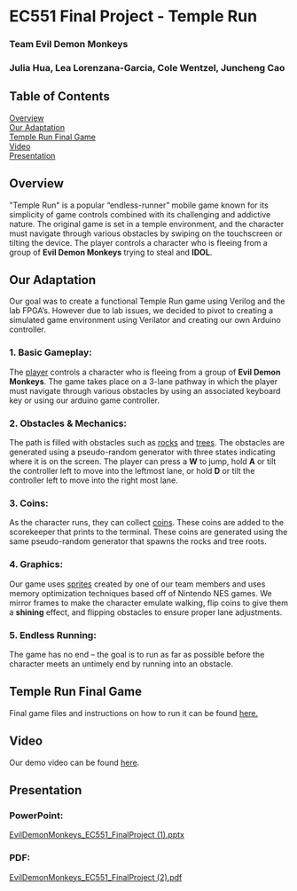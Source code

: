 # EC551 Final Project - Temple Run
### Team Evil Demon Monkeys
### Julia Hua, Lea Lorenzana-Garcia, Cole Wentzel, Juncheng Cao

## Table of Contents
[Overview](#Overview)    
[Our Adaptation](#our-adaptation)   
[Temple Run Final Game](#temple-run-final-game)   
[Video](#Video)   
[Presentation](#Presentation)    

## Overview 
"Temple Run" is a popular “endless-runner” mobile game known for its simplicity of game controls combined with its challenging and addictive nature.  The original game is set in a temple environment, and the character must navigate through various obstacles by swiping on the touchscreen or tilting the device. The player controls a character who is fleeing from a group of **Evil Demon Monkeys** trying to steal and **IDOL**.

## Our Adaptation
Our goal was to create a functional Temple Run game using Verilog and the lab FPGA’s. However due to lab issues, we decided to pivot to creating a simulated game environment using Verilator and creating our own Arduino controller. 

### 1. Basic Gameplay:   
The [player](https://github.com/llorenzana/EC551-Temple-Run/blob/01039bae203b92ea97bb5b006a89ae75101e59b7/artwork/runningGuy.png) controls a character who is fleeing from a group of **Evil Demon Monkeys**. The game takes place on a 3-lane pathway in which the player must navigate through various obstacles by using an associated keyboard key or using our arduino game controller.

### 2. Obstacles & Mechanics:      
The path is filled with obstacles such as [rocks](https://github.com/llorenzana/EC551-Temple-Run/blob/ba1a577e85239d2e4d2718023eed6645fe025ff0/artwork/rock.png) and [trees](https://github.com/llorenzana/EC551-Temple-Run/blob/ba1a577e85239d2e4d2718023eed6645fe025ff0/artwork/tree.png). The obstacles are generated using a pseudo-random generator with three states indicating where it is on the screen. The player can press a **W**  to jump, hold **A** or tilt the controller left to move into the leftmost lane, or hold **D** or tilt the controller left to move into the right most lane.

### 3. Coins:      
As the character runs, they can collect [coins](https://github.com/llorenzana/EC551-Temple-Run/blob/ba1a577e85239d2e4d2718023eed6645fe025ff0/artwork/coin.png). These coins are added to the scorekeeper that prints to the terminal. These coins are generated using the same pseudo-random generator that spawns the rocks and tree roots. 

### 4. Graphics:   
Our game uses [sprites](https://github.com/llorenzana/EC551-Temple-Run/tree/ba1a577e85239d2e4d2718023eed6645fe025ff0/artwork) created by one of our team members and uses memory optimization techniques based off  of Nintendo NES games. We mirror frames to make the character emulate walking, flip coins to give them a **shining** effect,  and flipping obstacles to ensure proper lane adjustments. 

### 5. Endless Running:    
The game has no end – the goal is to run as far as possible before the character meets an untimely end by  running into an obstacle.

## Temple Run Final Game

Final game files and instructions on how to run it can be found [here.](https://github.com/llorenzana/EC551-Temple-Run/tree/8493f946432f0184e7320c690e4eb9cdb64fa4bf/TempleRun) 

## Video
Our demo video can be found [here](https://drive.google.com/file/d/1vWfCZZATm9TVDm4s-_InY8upbGKc-1SO/view?usp=sharing).

## Presentation
### PowerPoint:    
[EvilDemonMonkeys_EC551_FinalProject (1).pptx](https://github.com/llorenzana/EC551-Temple-Run/files/13567512/EvilDemonMonkeys_EC551_FinalProject.1.pptx)

### PDF:   
[EvilDemonMonkeys_EC551_FinalProject (2).pdf](https://github.com/llorenzana/EC551-Temple-Run/files/13567506/EvilDemonMonkeys_EC551_FinalProject.2.pdf)
